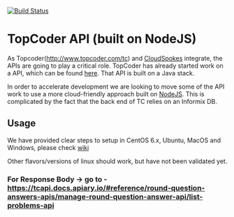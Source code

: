 [![Build Status](https://drone.io/github.com/cloudspokes/tc-api/status.png)](https://drone.io/github.com/cloudspokes/tc-api/latest)

TopCoder API (built on NodeJS)
==============================

As Topcoder(http://www.topcoder.com/tc) and [CloudSpokes](http://www.cloudspokes) integrate, the APIs are going to play a critical role. TopCoder has already started work on a API, which can be found [here](http://dev.topcoder.com). That API is built on a Java stack.

In order to accelerate development we are looking to move some of the API work to use a more cloud-friendly approach built on [NodeJS](http://www.nodejs.org). This is complicated by the fact that the back end of TC relies on an Informix DB.

Usage
-----

We have provided clear steps to setup in CentOS 6.x, Ubuntu, MacOS and Windows, please check [wiki](https://github.com/cloudspokes/tc-api/wiki)

Other flavors/versions of linux should work, but have not been validated yet.



### For Response Body -> go to - https://tcapi.docs.apiary.io/#reference/round-question-answers-apis/manage-round-question-answer-api/list-problems-api
